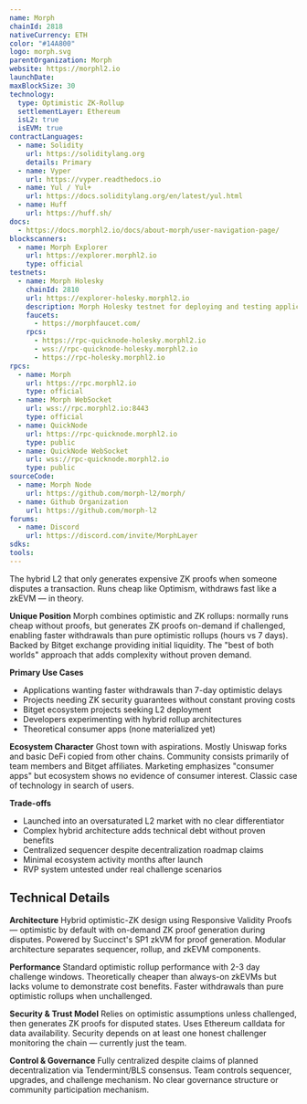 ```yaml
---
name: Morph
chainId: 2818
nativeCurrency: ETH
color: "#14A800"
logo: morph.svg
parentOrganization: Morph
website: https://morphl2.io
launchDate:
maxBlockSize: 30
technology:
  type: Optimistic ZK-Rollup
  settlementLayer: Ethereum
  isL2: true
  isEVM: true
contractLanguages:
  - name: Solidity
    url: https://soliditylang.org
    details: Primary
  - name: Vyper
    url: https://vyper.readthedocs.io
  - name: Yul / Yul+
    url: https://docs.soliditylang.org/en/latest/yul.html
  - name: Huff
    url: https://huff.sh/
docs:
  - https://docs.morphl2.io/docs/about-morph/user-navigation-page/
blockscanners:
  - name: Morph Explorer
    url: https://explorer.morphl2.io
    type: official
testnets:
  - name: Morph Holesky
    chainId: 2810
    url: https://explorer-holesky.morphl2.io
    description: Morph Holesky testnet for deploying and testing applications on the Morph Layer 2 network.
    faucets:
      - https://morphfaucet.com/
    rpcs:
      - https://rpc-quicknode-holesky.morphl2.io
      - wss://rpc-quicknode-holesky.morphl2.io
      - https://rpc-holesky.morphl2.io
rpcs:
  - name: Morph
    url: https://rpc.morphl2.io
    type: official
  - name: Morph WebSocket
    url: wss://rpc.morphl2.io:8443
    type: official
  - name: QuickNode
    url: https://rpc-quicknode.morphl2.io
    type: public
  - name: QuickNode WebSocket
    url: wss://rpc-quicknode.morphl2.io
    type: public
sourceCode:
  - name: Morph Node
    url: https://github.com/morph-l2/morph/
  - name: Github Organization
    url: https://github.com/morph-l2
forums:
  - name: Discord
    url: https://discord.com/invite/MorphLayer
sdks:
tools:
---
```


The hybrid L2 that only generates expensive ZK proofs when someone disputes a transaction. Runs cheap like Optimism, withdraws fast like a zkEVM — in theory.

**Unique Position**
Morph combines optimistic and ZK rollups: normally runs cheap without proofs, but generates ZK proofs on-demand if challenged, enabling faster withdrawals than pure optimistic rollups (hours vs 7 days). Backed by Bitget exchange providing initial liquidity. The "best of both worlds" approach that adds complexity without proven demand.

**Primary Use Cases**

- Applications wanting faster withdrawals than 7-day optimistic delays
- Projects needing ZK security guarantees without constant proving costs
- Bitget ecosystem projects seeking L2 deployment
- Developers experimenting with hybrid rollup architectures
- Theoretical consumer apps (none materialized yet)

**Ecosystem Character**
Ghost town with aspirations. Mostly Uniswap forks and basic DeFi copied from other chains. Community consists primarily of team members and Bitget affiliates. Marketing emphasizes "consumer apps" but ecosystem shows no evidence of consumer interest. Classic case of technology in search of users.

**Trade-offs**

- Launched into an oversaturated L2 market with no clear differentiator
- Complex hybrid architecture adds technical debt without proven benefits
- Centralized sequencer despite decentralization roadmap claims
- Minimal ecosystem activity months after launch
- RVP system untested under real challenge scenarios

## Technical Details

**Architecture**
Hybrid optimistic-ZK design using Responsive Validity Proofs — optimistic by default with on-demand ZK proof generation during disputes. Powered by Succinct's SP1 zkVM for proof generation. Modular architecture separates sequencer, rollup, and zkEVM components.

**Performance**
Standard optimistic rollup performance with 2-3 day challenge windows. Theoretically cheaper than always-on zkEVMs but lacks volume to demonstrate cost benefits. Faster withdrawals than pure optimistic rollups when unchallenged.

**Security & Trust Model**
Relies on optimistic assumptions unless challenged, then generates ZK proofs for disputed states. Uses Ethereum calldata for data availability. Security depends on at least one honest challenger monitoring the chain — currently just the team.

**Control & Governance**
Fully centralized despite claims of planned decentralization via Tendermint/BLS consensus. Team controls sequencer, upgrades, and challenge mechanism. No clear governance structure or community participation mechanism.
